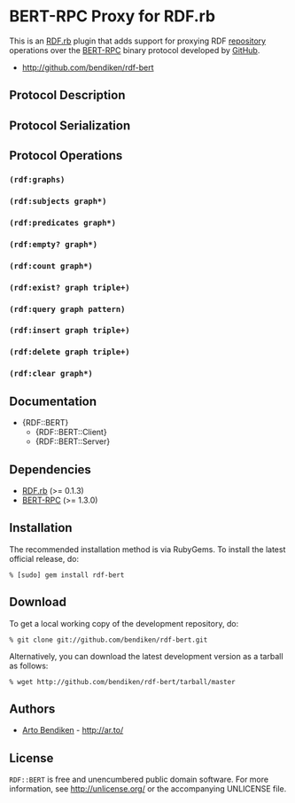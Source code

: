 BERT-RPC Proxy for RDF.rb
=========================

This is an [RDF.rb][] plugin that adds support for proxying RDF
[repository][RDF::Repository] operations over the [BERT-RPC][] binary
protocol developed by [GitHub][].

* <http://github.com/bendiken/rdf-bert>

Protocol Description
--------------------

Protocol Serialization
----------------------

Protocol Operations
-------------------

### `(rdf:graphs)`

### `(rdf:subjects graph*)`

### `(rdf:predicates graph*)`

### `(rdf:empty? graph*)`

### `(rdf:count graph*)`

### `(rdf:exist? graph triple+)`

### `(rdf:query graph pattern)`

### `(rdf:insert graph triple+)`

### `(rdf:delete graph triple+)`

### `(rdf:clear graph*)`

Documentation
-------------

* {RDF::BERT}
  * {RDF::BERT::Client}
  * {RDF::BERT::Server}

Dependencies
------------

* [RDF.rb](http://rubygems.org/gems/rdf) (>= 0.1.3)
* [BERT-RPC](http://rubygems.org/gems/bertrpc) (>= 1.3.0)

Installation
------------

The recommended installation method is via RubyGems. To install the latest
official release, do:

    % [sudo] gem install rdf-bert

Download
--------

To get a local working copy of the development repository, do:

    % git clone git://github.com/bendiken/rdf-bert.git

Alternatively, you can download the latest development version as a tarball
as follows:

    % wget http://github.com/bendiken/rdf-bert/tarball/master

Authors
-------

* [Arto Bendiken](mailto:arto.bendiken@gmail.com) - <http://ar.to/>

License
-------

`RDF::BERT` is free and unencumbered public domain software. For more
information, see <http://unlicense.org/> or the accompanying UNLICENSE file.

[RDF.rb]:          http://rdf.rubyforge.org/
[RDF::Repository]: http://rdf.rubyforge.org/RDF/Repository.html
[BERT-RPC]:        http://bert-rpc.org/
[GitHub]:          http://github.com/
